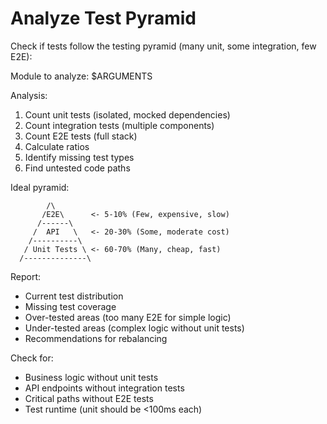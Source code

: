 # Analyze Test Pyramid

Check if tests follow the testing pyramid (many unit, some integration, few E2E):

Module to analyze: $ARGUMENTS

Analysis:
1. Count unit tests (isolated, mocked dependencies)
2. Count integration tests (multiple components)
3. Count E2E tests (full stack)
4. Calculate ratios
5. Identify missing test types
6. Find untested code paths

Ideal pyramid:
```
        /\
       /E2E\      <- 5-10% (Few, expensive, slow)
      /------\
     /  API   \   <- 20-30% (Some, moderate cost)
    /----------\
   / Unit Tests \ <- 60-70% (Many, cheap, fast)
  /--------------\
```

Report:
- Current test distribution
- Missing test coverage
- Over-tested areas (too many E2E for simple logic)
- Under-tested areas (complex logic without unit tests)
- Recommendations for rebalancing

Check for:
- Business logic without unit tests
- API endpoints without integration tests
- Critical paths without E2E tests
- Test runtime (unit should be <100ms each)